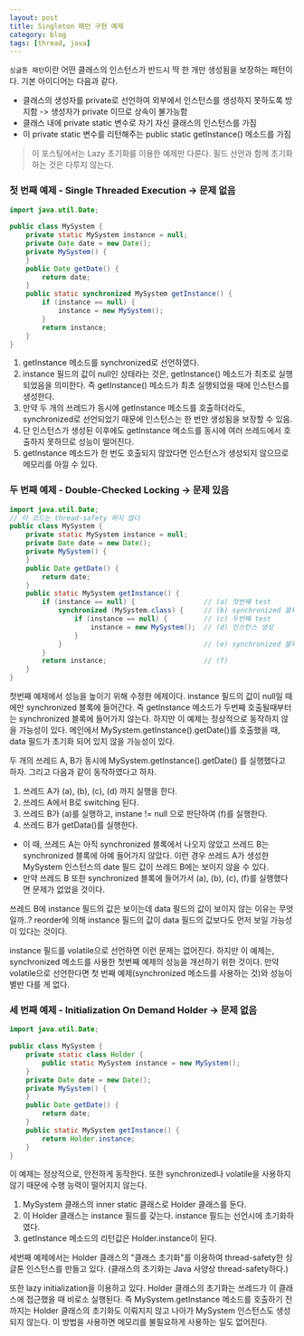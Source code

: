 ```yaml
---
layout: post
title: Singleton 패턴 구현 예제
category: blog
tags: [thread, java]
---
```

`싱글톤 패턴`이란 어떤 클래스의 인스턴스가 반드시 딱 한 개만 생성됨을 보장하는 패턴이다. 기본 아이디어는 다음과 같다.

<!-- more -->

- 클래스의 생성자를 private로 선언하여 외부에서 인스턴스를 생성하지 못하도록 방지함 -> 생성자가 private 이므로 상속이 불가능함
- 클래스 내에 private static 변수로 자기 자신 클래스의 인스턴스를 가짐
- 이 private static 변수를 리턴해주는 public static getInstance() 메소드를 가짐

> 이 포스팅에서는 Lazy 초기화를 이용한 예제만 다룬다. 필드 선언과 함께 초기화하는 것은 다루지 않는다.

### 첫 번째 예제 - Single Threaded Execution -> 문제 없음
```java
import java.util.Date;
  
public class MySystem {
    private static MySystem instance = null;
    private Date date = new Date();
    private MySystem() {
    }
    public Date getDate() {
        return date;
    }
    public static synchronized MySystem getInstance() {
        if (instance == null) {
            instance = new MySystem();
        }
        return instance;
    }
}
```
1. getInstance 메소드를 synchronized로 선언하였다. 
2. instance 필드의 값이 null인 상태라는 것은, getInstance() 메소드가 최초로 실행되었음을 의미한다. 즉 getInstance() 메소드가 최초 실행되었을 때에 인스턴스를 생성한다.
3. 만약 두 개의 쓰레드가 동시에 getInstance 메소드를 호출하더라도, synchronized로 선언되었기 때문에 인스턴스는 한 번만 생성됨을 보장할 수 있음.
4. 단 인스턴스가 생성된 이후에도 getInstance 메소드를 동시에 여러 쓰레드에서 호출하지 못하므로 성능이 떨어진다.
5. getInstance 메소드가 한 번도 호출되지 않았다면 인스턴스가 생성되지 않으므로 메모리를 아낄 수 있다.

### 두 번째 예제 - Double-Checked Locking -> 문제 있음
```java
import java.util.Date;
// 이 코드는 thread-safety 하지 않다
public class MySystem {
    private static MySystem instance = null;
    private Date date = new Date();
    private MySystem() {
    }
    public Date getDate() {
        return date;
    }
    public static MySystem getInstance() {
        if (instance == null) {                 // (a) 첫번째 test
            synchronized (MySystem.class) {     // (b) synchronized 블록에 들어감
                if (instance == null) {         // (c) 두번째 test
                    instance = new MySystem();  // (d) 인스턴스 생성
                }
            }                                   // (e) synchronized 블록에서 나옴
        }
        return instance;                        // (f)
    }
}
```
첫번째 예제에서 성능을 높이기 위해 수정한 에제이다. instance 필드의 값이 null일 때에만 synchronized 블록에 들어간다. 즉 getInstance 메소드가 두번째 호출될때부터는 synchronized 블록에 들어가지 않는다. 하지만 이 예제는 정상적으로 동작하지 않을 가능성이 있다. 메인에서 MySystem.getInstance().getDate()를 호출했을 때, data 필드가 초기화 되어 있지 않을 가능성이 있다.

두 개의 쓰레드 A, B가 동시에  MySystem.getInstance().getDate() 를 실행했다고 하자. 그리고 다음과 같이 동작하였다고 하자.

1. 쓰레드 A가 (a), (b), (c), (d) 까지 실행을 한다.
2. 쓰레드 A에서 B로 switching 된다.
3. 쓰레드 B가 (a)를 실행하고, instane != null 으로 판단하여 (f)를 실행한다.
4. 쓰레드 B가 getData()를 실행한다.
 - 이 때, 쓰레드 A는 아직 synchronized 블록에서 나오지 않았고 쓰레드 B는 synchronized 블록에 아예 들어가지 않았다. 이런 경우 쓰레드 A가 생성한 MySystem 인스턴스의 date 필드 값이 쓰레드 B에는 보이지 않을 수 있다.
 - 만약 쓰레드 B 또한 synchronized 블록에 들어가서 (a), (b), (c), (f)를 실행했다면 문제가 없었을 것이다.

쓰레드 B에 instance 필드의 값은 보이는데 data 필드의 값이 보이지 않는 이유는 무엇일까..? reorder에 의해 instance 필드의 값이 data 필드의 값보다도 먼저 보일 가능성이 있다는 것이다.

instance 필드를 volatile으로 선언하면 이런 문제는 없어진다. 하지만 이 예제는, synchronized 메소드를 사용한 첫번째 예제의 성능을 개선하기 위한 것이다. 만약 volatile으로 선언한다면 첫 번째 예제(synchronized 메소드를 사용하는 것)와 성능이 별반 다를 게 없다.


### 세 번째 예제 - Initialization On Demand Holder -> 문제 없음
```java
import java.util.Date;
  
public class MySystem {
    private static class Holder {
        public static MySystem instance = new MySystem();
    }
    private Date date = new Date();
    private MySystem() {
    }
    public Date getDate() {
        return date;
    }
    public static MySystem getInstance() {
        return Holder.instance;
    }
}
```
이 예제는 정상적으로, 안전하게 동작한다. 또한 synchronized나 volatile을 사용하지 않기 때문에 수행 능력이 떨어지지 않는다.

1. MySystem 클래스의 inner static 클래스로 Holder 클래스를 둔다. 
2. 이 Holder 클래스는 instance 필드를 갖는다. instance 필드는 선언시에 초기화하였다.
3. getInstance 메소드의 리턴값은 Holder.instance이 된다.

세번째 예제에서는 Holder 클래스의 "클래스 초기화"를 이용하여 thread-safety한 싱글톤 인스턴스를 만들고 있다. (클래스의 초기화는 Java 사양상 thread-safety하다.)

또한 lazy initialization을 이용하고 있다. Holder 클래스의 초기화는 쓰레드가 이 클래스에 접근했을 때 비로소 실행된다. 즉 MySystem.getInstance 메소드를 호출하기 전까지는 Holder 클래스의 초기화도 이뤄지지 않고 나아가 MySystem 인스턴스도 생성되지 않는다. 이 방법을 사용하면 메모리를 불필요하게 사용하는 일도 없어진다.
